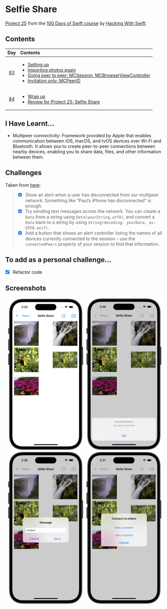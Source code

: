 # Selfie Share

[Project 25](https://www.hackingwithswift.com/read/25/overview) from the [100 Days of Swift course](https://www.hackingwithswift.com/100) by [Hacking With Swift](https://www.hackingwithswift.com/).

## Contents

|                      Day                      | Contents                                                                                                                                                                                                                                                                                                                                                        |
|:---------------------------------------------:|:----------------------------------------------------------------------------------------------------------------------------------------------------------------------------------------------------------------------------------------------------------------------------------------------------------------------------------------------------------------|
| [83](https://www.hackingwithswift.com/100/83) | <ul><li>[Setting up](https://www.hackingwithswift.com/read/25/1/setting-up)</li><li>[Importing photos again](https://www.hackingwithswift.com/read/25/2)</li><li>[Going peer to peer: MCSession, MCBrowserViewController](https://www.hackingwithswift.com/read/25/3)</li><li>[Invitation only: MCPeerID](https://www.hackingwithswift.com/read/24/5)</li></ul> |
| [84](https://www.hackingwithswift.com/100/84) | <ul><li>[Wrap up](https://www.hackingwithswift.com/read/25/5)</li><li>[Review for Project 25: Selfie Share](https://www.hackingwithswift.com/review/hws/project-25-selfie-share)</li></ul>                                                                                                                                                                      |

## I Have Learnt...

- Multipeer connectivity: Framework provided by Apple that enables communication between iOS, macOS, and tvOS devices over Wi-Fi and Bluetooth. It allows you to create peer-to-peer connections between nearby devices, enabling you to share data, files, and other information between them.

## Challenges

Taken from [here](https://www.hackingwithswift.com/read/25/5):

>- [x] Show an alert when a user has disconnected from our multipeer network. Something like “Paul’s iPhone has disconnected” is enough.
>- [x] Try sending text messages across the network. You can create a `Data` from a string using `Data(yourString.utf8)`, and convert a `Data` back to a string by using `String(decoding: yourData, as: UTF8.self)`.
>- [x] Add a button that shows an alert controller listing the names of all devices currently connected to the session – use the `connectedPeers` property of your session to find that information.

## To add as a personal challenge...

- [x] Refactor code

## Screenshots

<div align="center">
  <img src="./Screenshots/1.png" alt="Main screen" width="244">
  <img src="./Screenshots/2.png" alt="Connected peers" width="244">
  <img src="./Screenshots/3.png" alt="Message" width="244">
  <img src="./Screenshots/4.png" alt="Connect to others" width="244">
</div>
